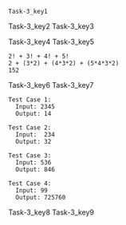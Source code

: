 ```ngMeta
Task-3_key1
```

Task-3_key2
Task-3_key3


Task-3_key4
Task-3_key5


```
2! + 3! + 4! + 5!
2 + (3*2) + (4*3*2) + (5*4*3*2)
152
```
Task-3_key6
Task-3_key7
```
Test Case 1:
  Input: 2345
  Output: 14
```
```
Test Case 2:
  Input:  234
  Output: 32
```
```
Test Case 3:
  Input: 536
  Output: 846
```
```
Test Case 4:
  Input: 99
  Output: 725760
```
Task-3_key8
Task-3_key9

